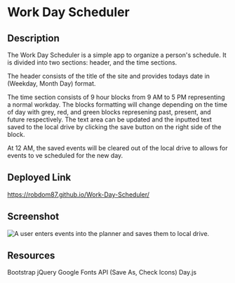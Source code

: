 # Work Day Scheduler

## Description
The Work Day Scheduler is a simple app to organize a person's schedule. It is divided into two sections: header, and the time sections.

The header consists of the title of the site and provides todays date in (Weekday, Month Day) format.

The time section consists of 9 hour blocks from 9 AM to 5 PM representing a normal workday. The blocks formatting will change depending on the time of day with grey, red, and green blocks represening past, present, and future respectively. The text area can be updated and the inputted text saved to the local drive by clicking the save button on the right side of the block.

At 12 AM, the saved events will be cleared out of the local drive to allows for events to ve scheduled for the new day.


## Deployed Link
https://robdom87.github.io/Work-Day-Scheduler/

## Screenshot
![A user enters events into the planner and saves them to local drive.](./Assets/Work%20Day%20Scheduler.gif)

## Resources
Bootstrap
jQuery
Google Fonts API (Save As, Check Icons)
Day.js


